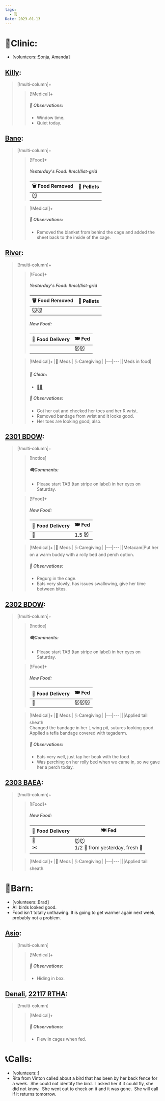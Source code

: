 ```yaml
---
tags:
  - 🗒️
Date: 2023-01-13
---
```


# 🏥Clinic:
- [volunteers::Sonja, Amanda]

## [Killy](../RARE%20Birds/Ed%20Birds/Killy.md):
> [!multi-column]+
>
>> [!Medical]+
>> ##### 🔭 Observations:
>> - Window time.
>> - Quiet today.

## [Bano](../RARE%20Birds/Ed%20Birds/Bano.md):
> [!multi-column]+
>
>> [!Food]+
>> ##### Yesterday's Food: #mcl/list-grid
>> |🗑️ Food Removed| 💩 Pellets
>> |---|---|
>>|🐭|
>
>> [!Medical]+
>> ##### 🔭 Observations:
>> - Removed the blanket from behind the cage and added the sheet back to the inside of the cage.

## [River](../RARE%20Birds/Ed%20Birds/River.md):
> [!multi-column]+
>
>> [!Food]+
>> ##### Yesterday's Food: #mcl/list-grid
>> |🗑️ Food Removed| 💩 Pellets
>> |---|---|
>>|🐭🐭|
>>
>> ##### New Food:
>> |🚚 Food Delivery| 🍽️ Fed|
>> |---|---|
>>||🐭🐭
>
>> [!Medical]+
>> |💊 Meds | 🩺Caregiving |
>> |---|---|
>> |Meds in food|
>>
>>##### 🫧 Clean:
>> - [🧼➗](../Admin/Codes/Cleaned%20with%20divider.md)
>>
>> ##### 🔭 Observations:
>> - Got her out and checked her toes and her R wrist. 
>> 	- Removed bandage from wrist and it looks good. 
>> 	- Her toes are looking good, also. 

## [2301 BDOW](../RARE%20Birds/2301%20BDOW.md):
> [!multi-column]+
>
>> [!notice]
>> ##### 🗨️Comments:
>> - Please start TAB (tan stripe on label) in her eyes on Saturday.  
>
>> [!Food]+
>> ##### New Food:
>> |🚚 Food Delivery| 🍽️ Fed|
>> |---|---|
>>|🫱|1.5 🐭
>
>> [!Medical]+
>> |💊 Meds | 🩺Caregiving |
>> |---|---|
>> |Metacam|Put her on a warm buddy with a rolly bed and perch option.
>>
>> ##### 🔭 Observations:
>> - Regurg in the cage. 
>> - Eats very slowly, has issues swallowing, give her time between bites. 

## [2302 BDOW](../RARE%20Birds/2302%20BDOW.md):
> [!multi-column]+
>
>> [!notice]
>> ##### 🗨️Comments:
>> - Please start TAB (tan stripe on label) in her eyes on Saturday.  
>
>> [!Food]+
>> ##### New Food:
>> |🚚 Food Delivery| 🍽️ Fed|
>> |---|---|
>>|🫱|🐭🐭🐭
>
>> [!Medical]+
>> |💊 Meds | 🩺Caregiving |
>> |---|---|
>> ||Applied tail sheath<br>Changed the bandage in her L wing pit, sutures looking good.  Applied a tefla bandage covered with tegaderm. 
>>
>> ##### 🔭 Observations:
>> - Eats very well, just tap her beak with the food.
>> - Was perching on her rolly bed when we came in, so we gave her a perch today. 

## [2303 BAEA](../RARE%20Birds/2303%20BAEA.md):
> [!multi-column]+
>
>> [!Food]+
>> ##### New Food:
>> |🚚 Food Delivery| 🍽️ Fed|
>> |---|---|
>>|🫱<br>✂️|🐭🐭 <br>1/2 🐀 from yesterday, fresh 🐀
>
>> [!Medical]+
>> |💊 Meds | 🩺Caregiving |
>> |---|---|
>> ||Applied tail sheath.
>>

# 🏡Barn:
- [volunteers::Brad]
- All birds looked good. 
- Food isn't totally unthawing. It is going to get warmer again next week, probably not a problem.

## [Asio](../RARE%20Birds/Ed%20Birds/Asio.md):
> [!multi-column]
>
>> [!Medical]+
>> ##### 🔭 Observations:
>> - Hiding in box.

## [Denali](../RARE%20Birds/Ed%20Birds/Denali.md), [22117 RTHA](../RARE%20Birds/22117%20RTHA.md):
> [!multi-column]
>
>> [!Medical]+
>> ##### 🔭 Observations:
>> - Flew in cages when fed.

# 📞Calls:
- [volunteers::]
- Rita from Vinton called about a bird that has been by her back fence for a week.  She could not identify the bird.  I asked her if it could fly, she did not know.  She went out to check on it and it was gone.  She will call if it returns tomorrow.